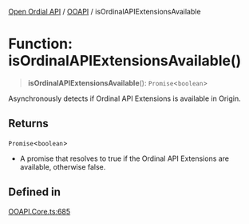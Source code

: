 [Open Ordial API](../../README.md) / [OOAPI](../README.md) / isOrdinalAPIExtensionsAvailable

# Function: isOrdinalAPIExtensionsAvailable()

> **isOrdinalAPIExtensionsAvailable**(): `Promise`\<`boolean`\>

Asynchronously detects if Ordinal API Extensions is available in Origin.

## Returns

`Promise`\<`boolean`\>

- A promise that resolves to true if the Ordinal API Extensions are available, otherwise false.

## Defined in

[OOAPI.Core.ts:685](https://github.com/sagaverse-io/SagaverseOrdinalAPI/blob/90d228bc8061a836e19a66b3b1e83f3192c2e482/src/OOAPI.Core.ts#L685)
